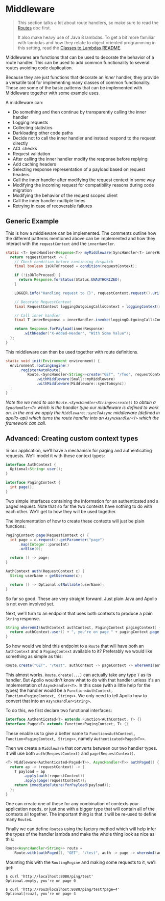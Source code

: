 # Middleware

> This section talks a lot about route handlers, so make sure to read the
> [Routes](/apollo-api/docs/routes.md) doc first.
>
> It also make heavy use of Java 8 lambdas. To get a bit more familiar with lambdas and how they
> relate to object oriented programming in this setting, read the 
> [Classes to Lambdas README](/apollo-api/docs/class-to-lambda.md).

Middlewares are functions that can be used to decorate the behavior of a route handler. This
can be used to add common functionality to several routes avoiding code duplication.

Because they are just functions that decorate an _inner_ handler, they provide a versatile tool for
implementing many classes of common functionality. These are some of the basic patterns that can
be implemented with Middleware together with some example uses.

A middleware can:

* Do something and then continue by transparently calling the inner handler
 * Logging requests
 * Collecting statistics
 * Darkloading other code paths
* Decide not to call the inner handler and instead respond to the request directly
 * ACL checks
 * Request validation
* After calling the inner handler modify the response before replying
 * Add caching headers
 * Selecting response representation of a payload based on request headers
* Call the inner handler after modifying the request context in some way
 * Modifying the incoming request for compatibility reasons during code migration
 * Modifying the behavior of the request scoped client
* Call the inner handler multiple times
 * Retrying in case of recoverable failures

## Generic Example

This is how a middleware can be implemented. The comments outline how the different patterns
mentioned above can be implemented and how they interact with the `requestContext` and the
`innerHandler`.

```java
static <T> SyncHandler<Response<T>> myMiddleware(SyncHandler<T> innerHandler) {
  return requestContext -> {
    // Check condition before continuing dispatch
    final boolean isOkToProceed = condition(requestContext);

    if (!isOkToProceed) {
      return Response.forStatus(Status.UNAUTHORIZED);
    }

    LOGGER.info("Handling request to {}", requestContext.request().uri());

    // Decorate RequestContext
    final RequestContext loggingOutgoingCallsContext = loggingContext(requestContext);

    // Call inner handler
    final T innerResponse = innerHandler.invoke(loggingOutgoingCallsContext);

    return Response.forPayload(innerResponse)
        .withHeader("X-Added-Header", "With Some Value");
  };
}
```

This middleware can then be used together with route definitions.

```java
static void init(Environment environment) {
  environment.routingEngine()
      .registerAutoRoute(
          Route.<SyncHandler<String>>create("GET", "/foo", requestContext -> "hello world")
              .withMiddleware(Small::myMiddleware)
              .withMiddleware(Middleware::syncToAsync))
  ;
}
```

_Note the we need to use `Route.<SyncHandler<String>>create()` to obtain a `SyncHandler<T>` which is
the handler type our middleware is defined to work on. In the end we apply the
`Middleware::syncToAsync` middleware (defined in apollo-api) which turns the route handler into an
`AsyncHandler<T>` which the framework can call._

## Advanced: Creating custom context types

In our application, we'll have a mechanism for paging and authenticating requests. We'll model it
with these context types:

```java
interface AuthContext {
  Optional<String> user();
}

interface PagingContext {
  int page();
}
```

Two simple interfaces containing the information for an authenticated and a paged request. Note that
so far the two contexts have nothing to do with each other. We'll get to how they will be used
together.

The implementation of how to create these contexts will just be plain functions:

```java
PagingContext page(RequestContext c) {
  int page = c.request().getParameter("page")
      .map(Integer::parseInt)
      .orElse(0);

  return () -> page;
}

AuthContext auth(RequestContext c) {
  String userName = getUsername(c);

  return () -> Optional.ofNullable(userName);
}
```

So far so good. These are very straight forward. Just plain Java and Apollo is not even involved
yet.

Next, we'll turn to an endpoint that uses both contexts to produce a plain `String` response.

```java
String whereAmI(AuthContext authContext, PagingContext pagingContext) {
  return authContext.user() + ", you're on page " + pagingContext.page();
}
```

So how would we bind this endpoint to a `Route` that will have both an `AuthContext` and a
`PagingContext` available to it? Preferably we would like something as simple as this:

```java
Route.create("GET", "/test", authContext -> pageContext -> whereAmI(authContext, pageContext));
```

This almost works. `Route.create(...)` can actually take any type `T` as its handler. But Apollo
wouldn't know what to do with that handler unless it's an implementation of `AsyncHandler<T>`.
In this case (with a little help for the types) the handler would be a
`Function<AuthContext, Function<PagingContext, String>>`. We only need to tell
Apollo how to convert that into an `AsyncHandler<String>`.

To do this, we first declare two functional interfaces:

```java
interface Authenticated<T> extends Function<AuthContext, T> {}
interface Paged<T> extends Function<PagingContext, T> {}
```

These enable us to give a better name to `Function<AuthContext, Function<PagingContext, String>>`,
namely `Authenticated<Paged<T>>`.

Then we create a `Middleware` that converts between our two handler types. It will use both
`auth(RequestContext)` and `page(RequestContext)`.

```java
<T> Middleware<Authenticated<Paged<T>>, AsyncHandler<T>> authPaged() {
  return ap -> (requestContext) -> {
    T payload = ap
        .apply(auth(requestContext))
        .apply(page(requestContext));
    return immediateFuture(forPayload(payload));
  };
}
```

One can create one of these for any combination of contexts your application needs, or just one
with a bigger type that will contain all of the contexts all together. The important thing is that
it will be re-used to define many `Route`s.

Finally we can define `Route`s using the factory method which will help infer the types of the
handler lambda and make the whole thing look as nice as this:

```java
Route<AsyncHandler<String>> route =
    Route.with(authPaged(), "GET", "/test", auth -> page -> whereAmI(auth, page));
```

Mounting this with the `RoutingEngine` and making some requests to it, we'll get:

```
$ curl 'http://localhost:8080/ping/test'
Optional.empty, you're on page 0

$ curl 'http://rouz@localhost:8080/ping/test?page=4'
Optional[rouz], you're on page 4
```
